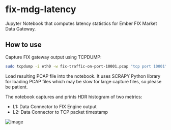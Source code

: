 # fix-mdg-latency
Jupyter Notebook that computes latency statistics for Ember FIX Market Data Gateway.


## How to use

Capture FIX gateway output using TCPDUMP:
```sh
sudo tcpdump -i eth0 -w fix-traffic-on-port-10001.pcap "tcp port 10001"
```

Load resulting PCAP file into the notebook. It uses SCRAPY Python library for loading PCAP files which may be slow for large capture files, so please be patient.

The notebook captures and prints HDR histogram of two metrics:

* L1: Data Connector to FIX Engine output
* L2: Data Connector to TCP packet timestamp


![image](https://github.com/andymalakov/fix-mdg-latency/assets/1916494/6c335650-5eeb-4f13-b5ab-679805031061)
